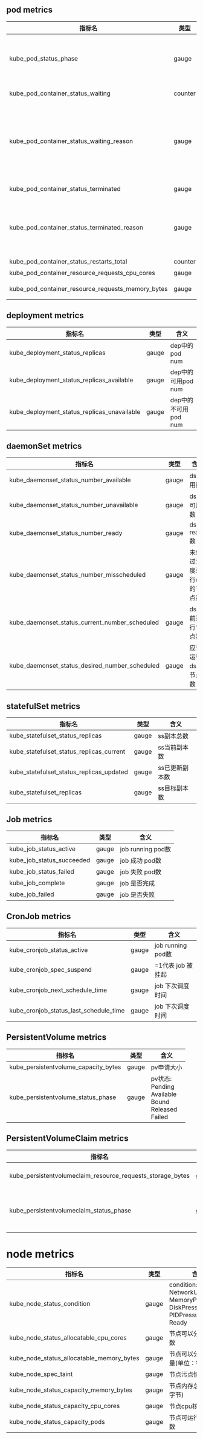 ## pod metrics
|  指标名   | 类型|含义  |
|  ----  | ----  | ---- |
| kube_pod_status_phase  | gauge |pod状态统计: <br>  Pending <br> Succeeded <br> Failed <br> Running <br> Unknown  |
| kube_pod_container_status_waiting	| counter|	pod处于waiting状态，值为1代表waiting | 
| kube_pod_container_status_waiting_reason  |gauge|pod处于waiting状态原因 <br> ContainerCreating <br>CrashLoopBackOff  pod启动崩溃,再次启动然后再次崩溃<br>CreateContainerConfigError<br>ErrImagePull <br>ImagePullBackOff<br>CreateContainerError<br>InvalidImageName<br> |
| kube_pod_container_status_terminated	| gauge|	pod处于terminated状态，值为1代表terminated  | 
| kube_pod_container_status_terminated_reason	| gauge|pod处于terminated状态原因 <br> 	OOMKilled <br> Completed <br> Error <br> ContainerCannotRun <br> DeadlineExceeded <br> Evicted <br>  | 
| kube_pod_container_status_restarts_total	| counter|	pod中的容器重启次数 |
| kube_pod_container_resource_requests_cpu_cores	| gauge|	pod容器cpu limit|
| kube_pod_container_resource_requests_memory_bytes	| gauge|	pod容器mem limit(单位:字节)|


## deployment  metrics
|  指标名   |类型| 含义  |
|  ----  | ----  | ---- |
| kube_deployment_status_replicas  | gauge|dep中的pod num | 
| kube_deployment_status_replicas_available  | gauge|dep中的 可用pod num | 
| kube_deployment_status_replicas_unavailable  | gauge|dep中的 不可用pod num | 

## daemonSet  metrics
|  指标名   |类型| 含义  |
|  ----  | ----  | ---- |
| kube_daemonset_status_number_available  | gauge| ds 可用数| 
| kube_daemonset_status_number_unavailable  | gauge| ds 不可用数| 
| kube_daemonset_status_number_ready  | gauge| ds ready数| 
| kube_daemonset_status_number_misscheduled  | gauge| 未经过调度运行ds的节点数| 
| kube_daemonset_status_current_number_scheduled  | gauge|ds目前运行节点数 | 
| kube_daemonset_status_desired_number_scheduled  | gauge|应该运行ds的节点数 | 


## statefulSet  metrics
|  指标名   |类型| 含义  |
|  ----  | ----  | ---- |
| kube_statefulset_status_replicas  | gauge| ss副本总数| 
| kube_statefulset_status_replicas_current  | gauge| ss当前副本数| 
| kube_statefulset_status_replicas_updated  | gauge| ss已更新副本数| 
| kube_statefulset_replicas  | gauge| ss目标副本数| 

## Job   metrics
|  指标名   |类型| 含义  |
|  ----  | ----  | ---- |
| kube_job_status_active  | gauge| job running pod数| 
| kube_job_status_succeeded  | gauge| job 成功 pod数| 
| kube_job_status_failed  | gauge| job 失败 pod数| 
| kube_job_complete  | gauge| job 是否完成| 
| kube_job_failed  | gauge| job 是否失败| 


## CronJob   metrics
|  指标名   |类型| 含义  |
|  ----  | ----  | ---- |
| kube_cronjob_status_active  | gauge| job running pod数| 
| kube_cronjob_spec_suspend   | gauge| =1代表 job 被挂起| 
| kube_cronjob_next_schedule_time   | gauge| job 下次调度时间| 
| kube_cronjob_status_last_schedule_time   | gauge| job 下次调度时间| 

## PersistentVolume    metrics
|  指标名   |类型| 含义  |
|  ----  | ----  | ---- |
| kube_persistentvolume_capacity_bytes  | gauge| pv申请大小| 
| kube_persistentvolume_status_phase   | gauge| pv状态: <br> Pending <br> Available <br> Bound <br> Released <br> Failed <br> | 

## PersistentVolumeClaim     metrics
|  指标名   |类型| 含义  |
|  ----  | ----  | ---- |
| kube_persistentvolumeclaim_resource_requests_storage_bytes  | gauge| pvc request大小| 
| kube_persistentvolumeclaim_status_phase   | gauge| pvc状态: <br> Lost <br> Bound <br> Pending  | 




# node  metrics
|  指标名   | 类型  |含义|
|  ----  | ----  | ---- |
| kube_node_status_condition  | gauge | condition: <br> NetworkUnavailable <br> MemoryPressure <br> DiskPressure <br> PIDPressure <br> Ready|
| kube_node_status_allocatable_cpu_cores  | gauge | 节点可以分配cpu核数|
| kube_node_status_allocatable_memory_bytes  | gauge | 节点可以分配内存总量(单位：字节)|
| kube_node_spec_taint  | gauge | 节点污点情况|
| kube_node_status_capacity_memory_bytes  | gauge | 节点内存总量(单位：字节)|
| kube_node_status_capacity_cpu_cores  | gauge | 节点cpu核数|
| kube_node_status_capacity_pods  | gauge | 节点可运行的pod总数|


